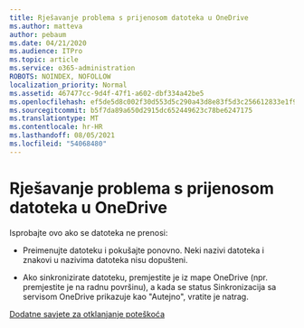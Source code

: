 ```yaml
---
title: Rješavanje problema s prijenosom datoteka u OneDrive
ms.author: matteva
author: pebaum
ms.date: 04/21/2020
ms.audience: ITPro
ms.topic: article
ms.service: o365-administration
ROBOTS: NOINDEX, NOFOLLOW
localization_priority: Normal
ms.assetid: 467477cc-9d4f-47f1-a602-dbf334a42be5
ms.openlocfilehash: ef5de5d8c002f30d553d5c290a43d8e83f5d3c256612833e1f90ca65b6508e09
ms.sourcegitcommit: b5f7da89a650d2915dc652449623c78be6247175
ms.translationtype: MT
ms.contentlocale: hr-HR
ms.lasthandoff: 08/05/2021
ms.locfileid: "54068480"
---
```

# <a name="fix-problems-uploading-files-to-onedrive"></a>Rješavanje problema s prijenosom datoteka u OneDrive

Isprobajte ovo ako se datoteka ne prenosi:
  
- Preimenujte datoteku i pokušajte ponovno. Neki nazivi datoteka i znakovi u nazivima datoteka nisu dopušteni. 
    
- Ako sinkronizirate datoteku, premjestite je iz mape OneDrive (npr. premjestite je na radnu površinu), a kada se status Sinkronizacija sa servisom OneDrive prikazuje kao "Autejno", vratite je natrag. 
    
[Dodatne savjete za otklanjanje poteškoća](https://go.microsoft.com/fwlink/?linkid=873155)
  

